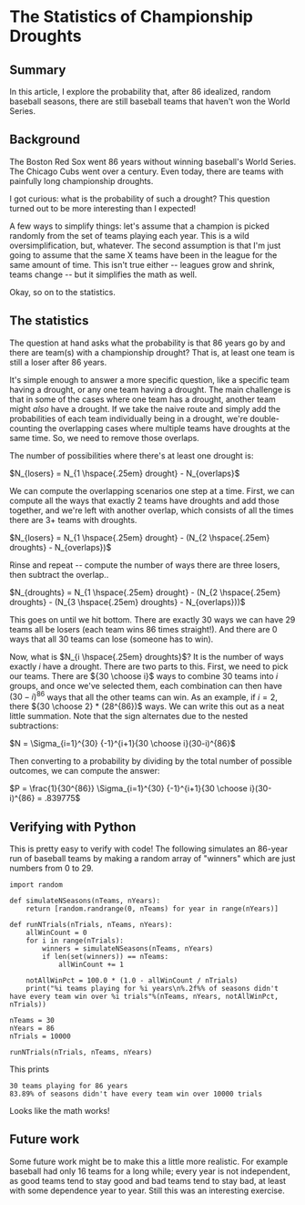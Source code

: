 # The Statistics of Championship Droughts

## Summary
In this article, I explore the probability that, after 86 idealized, random baseball seasons, there are still baseball teams that haven't won the World Series.

## Background

The Boston Red Sox went 86 years without winning baseball's World Series. The Chicago Cubs went over a century. Even today, there are teams with painfully long championship droughts.

I got curious: what is the probability of such a drought? This question turned out to be more interesting than I expected!

A few ways to simplify things: let's assume that a champion is picked randomly from the set of teams playing each year. This is a wild oversimplification, but, whatever. The second assumption is that I'm just going to assume that the same X teams have been in the league for the same amount of time. This isn't true either -- leagues grow and shrink, teams change -- but it simplifies the math as well. 

Okay, so on to the statistics. 

## The statistics

The question at hand asks what the probability is that 86 years go by and there are team(s) with a championship drought? That is, at least one team is still a loser after 86 years.

It's simple enough to answer a more specific question, like a specific team having a drought, or any one team having a drought. The main challenge is that in some of the cases where one team has a drought, another team might _also_ have a drought. If we take the naive route and simply add the probabilities of each team individually being in a drought, we're double-counting the overlapping cases where multiple teams have droughts at the same time. So, we need to remove those overlaps.

The number of possibilities where there's at least one drought is:

$N_{losers} = N_{1 \hspace{.25em} drought} - N_{overlaps}$

We can compute the overlapping scenarios one step at a time. First, we can compute all the ways that exactly 2 teams have droughts and add those together, and we're left with another overlap, which consists of all the times there are 3+ teams with droughts. 

$N_{losers} = N_{1 \hspace{.25em} drought} - (N_{2 \hspace{.25em} droughts} - N_{overlaps})$

Rinse and repeat -- compute the number of ways there are three losers, then subtract the overlap..

$N_{droughts} = N_{1 \hspace{.25em} drought} - (N_{2 \hspace{.25em} droughts} - (N_{3 \hspace{.25em} droughts} - N_{overlaps}))$

This goes on until we hit bottom. There are exactly 30 ways we can have 29 teams all be losers (each team wins 86 times straight!). And there are 0 ways that all 30 teams can lose (someone has to win). 

Now, what is $N_{i \hspace{.25em} droughts}$? It is the number of ways exactly $i$ have a drought. There are two parts to this. First, we need to pick our teams. There are ${30 \choose i}$ ways to combine 30 teams into $i$ groups, and once we've selected them, each combination can then have $(30-i)^{86}$ ways that all the other teams can win. As an example, if $i=2$, there ${30 \choose 2} * (28^{86})$ ways. We can write this out as a neat little summation. Note that the sign alternates due to the nested subtractions:

$N = \Sigma_{i=1}^{30} {-1}^{i+1}{30 \choose i}(30-i)^{86}$

Then converting to a probability by dividing by the total number of possible outcomes, we can compute the answer:

$P = \frac{1}{30^{86}} \Sigma_{i=1}^{30} {-1}^{i+1}{30 \choose i}(30-i)^{86} = .839775$

## Verifying with Python

This is pretty easy to verify with code! The following simulates an 86-year run of baseball teams by making a random array of "winners" which are just numbers from 0 to 29. 

```
import random

def simulateNSeasons(nTeams, nYears):
    return [random.randrange(0, nTeams) for year in range(nYears)]
    
def runNTrials(nTrials, nTeams, nYears):
    allWinCount = 0
    for i in range(nTrials):
        winners = simulateNSeasons(nTeams, nYears)
        if len(set(winners)) == nTeams:
            allWinCount += 1
        
    notAllWinPct = 100.0 * (1.0 - allWinCount / nTrials)
    print("%i teams playing for %i years\n%.2f%% of seasons didn't have every team win over %i trials"%(nTeams, nYears, notAllWinPct, nTrials)) 
    
nTeams = 30
nYears = 86
nTrials = 10000

runNTrials(nTrials, nTeams, nYears)
```

This prints

```
30 teams playing for 86 years
83.89% of seasons didn't have every team win over 10000 trials
```

Looks like the math works! 

## Future work

Some future work might be to make this a little more realistic. For example baseball had only 16 teams for a long while; every year is not independent, as good teams tend to stay good and bad teams tend to stay bad, at least with some dependence year to year. Still this was an interesting exercise. 
